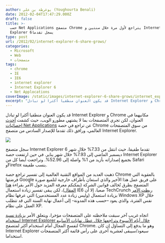```yaml
---
author: يوغرطة بن علي (Youghourta Benali)
date: 2012-02-04T17:47:29.000Z
draft: false
title: >-
  حسب Net Applications متصفح Chrome يتراجع لأول مرة خلال سنتين و Internet
  Explorer 6يسجل تقدما  
type: post
url: /2012/02/internet-explorer-6-share-grows/
categories:
  - Microsoft
  - Web
  - متصفحات
tags:
  - chrome
  - IE
  - IE6
  - internet explorer
  - Internet Explorer 6
  - Net Applocations
coverImage: /static/images/internet-explorer-6-share-grows/internet_explorer.png
excerpt: "قد يكون العنوان منطقيا أكثرا لو تبادل Internet Explorer و Chrome مكانيهما في العنوان، لكن تجري المتصفحات بما لا يشتهي مطورو الويب، حيث كشفت [أحدث إحصائيات Net Applications](http://www.netmarketshare.com/report.aspx?qprid=1\\&qpcustomb=0\\&qpwidth=510\\&qpdisplay=1111\\&qpmr=10)\_عن تراجع في حصة Chrome من سوق المتصفحات العالمي، ورافق ذلك تقدما للإصدار"
---
```

قد يكون العنوان منطقيا أكثرا لو تبادل Internet Explorer و Chrome مكانيهما في العنوان، لكن تجري المتصفحات بما لا يشتهي مطورو الويب، حيث كشفت [أحدث إحصائيات Net Applications](http://www.netmarketshare.com/report.aspx?qprid=1\&qpcustomb=0\&qpwidth=510\&qpdisplay=1111\&qpmr=10) عن تراجع في حصة Chrome من سوق المتصفحات العالمي، ورافق ذلك تقدما للإصدار السادس من متصفح Internet Explorer.

![](/static/images/internet-explorer-6-share-grows/internet_explorer.png)

سجل متصفح Internet Explorer 6 تقدما طفيفا، حيث انتقل من 7.33% خلال شهر ديسمبر الماضي إلى 7.93% خلال شهر يناير. في حين ارتفعت حصة Internet Explorer بجميع إصداراته بأزيد من 1% واصلة إلى 52.96%. وتراجعت أيضا كل من Safari وFirefox بنسب طفيفة.

ذهبت العديد من المواقع التقنية العالمية إلى تفسير تراجع حصة Chrome بالعقوبة التي فرضتها Google على فريق عمل هذا الأخير والذي استعان بأطراف خارجية لتلميع صورة المتصفح بطرق تُخالف قوانين الشركة (يمكنكم معرفة المزيد حول الأمر بقراءة [هذا المقال](https://www.it-scoop.com/2012/01/chrome-page-pagerank-reduced/))، لكن يبقى تفسير زيادة استعمال IE6 صعبا، إلا أن TechCrunch [ربطت الأمر](http://techcrunch.com/2012/02/03/google-chrome-market-share-drops-for-first-time-in-two-years/) بزيادة استعمال (وليس زيادة عدد المستخدمين) التي عرفها نظام Windows XP خلال نفس الفترة، والذي يعود –حسب هذه المدونة- إلى أعمال نهاية السنة التي قد تتطلب العمل على نظام XP.

اتجاه غريب آخر سبقت ملاحظته على المتصفحات مؤخرا، ويتعلق الأمر [بزيادة نسبة استخدام Internet Explorer خلال أيام الأسبوع وتراجعها خلال عطل نهايات الأسابيع](https://www.it-scoop.com/2012/01/statcounter-internet-explorer-chrome-weekends/) لتفسح المجال أمام استخدام أكثر لمتصفح Chrome. وهو ما يدفع إلى التساؤل إن كان Internet Explorer سيعود/سيبقى لعشرية أخرى على رأس قائمة أكثر المتصفحات استخداما.

